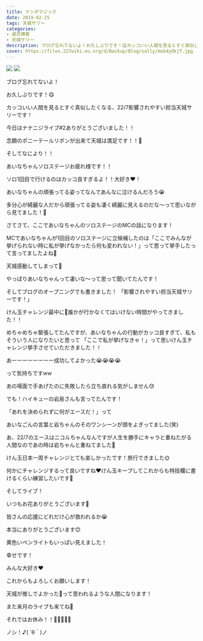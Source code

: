 ```yaml
---
title: ケンダマジック
date: 2019-02-25
tags: 天城サリー
categories: 
- 成员博客
- 天城サリー
description: ブログ忘れてないよ！お久しぶりです！😋カッコいい人間を見るとすぐ真似したくなる、22/7影響されやすい担当天城サリーです！今日はナナニジライブ#2ありがとうございました！！念願のポニーテールリボンが出来...
cover: https://files.227wiki.eu.org/d/Backup/Blog/sally/mob4yOkjT.jpg 
---
```

![](https://files.227wiki.eu.org/d/Backup/Blog/sally/mob4yOkjT.jpg)
![](https://files.227wiki.eu.org/d/Backup/Blog/sally/mobqU4Te8.jpg)

ブログ忘れてないよ！




お久しぶりです！😋




カッコいい人間を見るとすぐ真似したくなる、22/7影響されやすい担当天城サリーです！




今日はナナニジライブ#2ありがとうございました！！






念願のポニーテールリボンが出来て天城は満足です！！🎀




そしてなにより！！




あいなちゃんソロステージお疲れ様です！！




ソロ1回目で行けるのはカッコ良すぎるよ！！大好き❤！




あいなちゃんの頑張ってる姿ってなんであんなに泣けるんだろう😭




多分心が綺麗な人だから頑張ってる姿も凄く綺麗に見えるのだな〜って思いながら見てました！🥰




さてさて、ここであいなちゃんのソロステージのMCの話になります！




MCであいなちゃんが1回目のソロステージに立候補したのは「ここでみんなが挙げられない時に私が挙げなかったら何も変われない！」って思って挙手したって言ってましたよね🍓




天城感動してしまって🥺




やっぱりあいなちゃんって凄いな〜って思って聞いてたんです！




そしてブログのオープニングでも書きました！
「影響されやすい担当天城サリーです！」




けん玉チャレンジ最中に💪誰かが行かなくてはいけない時間がやってきました！！




めちゃめちゃ緊張してたんですが、あいなちゃんの行動がカッコ良すぎて、私もそういう人になりたいと思って
「ここで私が挙げなきゃ！」って思いけん玉チャレンジ挙手させていただきました！！




あーーーーーーーー成功してよかった😭😭😭😭




って気持ちですww




あの場面で手あげたのに失敗したら立ち直れる気がしません😓




でも！ハイキューの岩泉さんも言ってたんです！




「あれを決められずに何がエースだ！」って





あいなごんの言葉と岩ちゃんのそのワンシーンが頭をよぎってました(笑)




あ、22/7のエースはニコルちゃんなんですが人生を勝手にキャラと重ねたがる人間なのであの時は岩ちゃんと重ねてました🥰




けん玉日本一周チャレンジとても楽しかったです！旅行できました🌞




何かにチャレンジするって良いですね❤️けん玉キープしてこれからも特技欄に書けるくらい練習したいです💃




そしてライブ！





いつもお花ありがとうございます💐




皆さんの応援にどれだけ心が救われるか😭




本当にありがとうございます😊




黄色いペンライトもいっぱい見えました！




幸せです！




みんな大好き❤




これからもよろしくお願いします！




天城が推しでよかった🥰って思われるような人間になります！




また来月のライブも来てね🥺




それではお休み！！🌸🌸🌸🌸😊




ノシ！♪( ´θ｀)ノ








